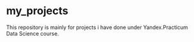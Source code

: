 # my_projects
This repository is mainly for projects i have done under Yandex.Practicum Data Science course.
